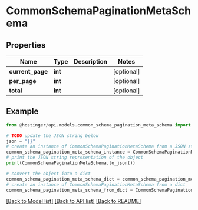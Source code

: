 # CommonSchemaPaginationMetaSchema


## Properties

Name | Type | Description | Notes
------------ | ------------- | ------------- | -------------
**current_page** | **int** |  | [optional] 
**per_page** | **int** |  | [optional] 
**total** | **int** |  | [optional] 

## Example

```python
from @hostinger/api.models.common_schema_pagination_meta_schema import CommonSchemaPaginationMetaSchema

# TODO update the JSON string below
json = "{}"
# create an instance of CommonSchemaPaginationMetaSchema from a JSON string
common_schema_pagination_meta_schema_instance = CommonSchemaPaginationMetaSchema.from_json(json)
# print the JSON string representation of the object
print(CommonSchemaPaginationMetaSchema.to_json())

# convert the object into a dict
common_schema_pagination_meta_schema_dict = common_schema_pagination_meta_schema_instance.to_dict()
# create an instance of CommonSchemaPaginationMetaSchema from a dict
common_schema_pagination_meta_schema_from_dict = CommonSchemaPaginationMetaSchema.from_dict(common_schema_pagination_meta_schema_dict)
```
[[Back to Model list]](../README.md#documentation-for-models) [[Back to API list]](../README.md#documentation-for-api-endpoints) [[Back to README]](../README.md)


